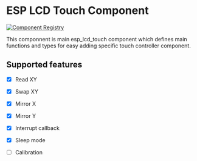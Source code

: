 # ESP LCD Touch Component

[![Component Registry](https://components.espressif.com/components/espressif/esp_lcd_touch/badge.svg)](https://components.espressif.com/components/espressif/esp_lcd_touch)

This componnent is main esp_lcd_touch component which defines main functions and types for easy adding specific touch controller component.

## Supported features

- [x] Read XY
- [x] Swap XY
- [x] Mirror X
- [x] Mirror Y
- [x] Interrupt callback
- [x] Sleep mode
- [ ] Calibration

